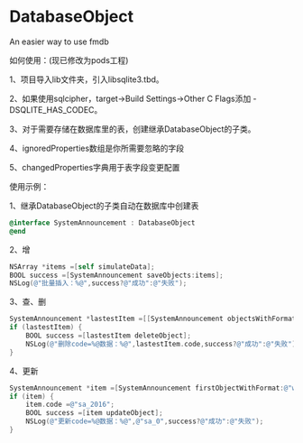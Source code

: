 # DatabaseObject

An easier way to use fmdb

如何使用：(现已修改为pods工程)

1、项目导入lib文件夹，引入libsqlite3.tbd。

2、如果使用sqlcipher，target->Build Settings->Other C Flags添加 -DSQLITE_HAS_CODEC。

3、对于需要存储在数据库里的表，创建继承DatabaseObject的子类。

4、ignoredProperties数组是你所需要忽略的字段

5、changedProperties字典用于表字段变更配置

使用示例：

1、继承DatabaseObject的子类自动在数据库中创建表

```objective-c
@interface SystemAnnouncement : DatabaseObject
@end
```

2、增 

```objective-c
NSArray *items =[self simulateData];
BOOL success =[SystemAnnouncement saveObjects:items];
NSLog(@"批量插入：%@",success?@"成功":@"失败");
```
3、查、删

```objective-c
SystemAnnouncement *lastestItem =[[SystemAnnouncement objectsWithFormat:@"order by timestamp desc"] firstObject];        
if (lastestItem) {
    BOOL success =[lastestItem deleteObject];
    NSLog(@"删除code=%@数据：%@",lastestItem.code,success?@"成功":@"失败");
}
```
4、更新 

```objective-c
SystemAnnouncement *item =[SystemAnnouncement firstObjectWithFormat:@"where code ='%@'",@"sa_0"];
if (item) {
	item.code =@"sa_2016";
	BOOL success =[item updateObject];
	NSLog(@"更新code=%@数据：%@",@"sa_0",success?@"成功":@"失败");
}
```
